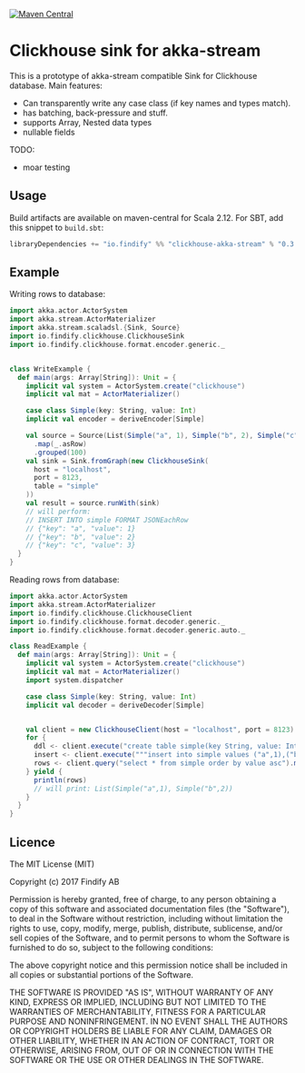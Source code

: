 [![Maven Central](https://maven-badges.herokuapp.com/maven-central/io.findify/clickhouse-akka-stream_2.12/badge.svg)](https://maven-badges.herokuapp.com/maven-central/io.findify/clickhouse-akka-stream_2.12)

# Clickhouse sink for akka-stream

This is a prototype of akka-stream compatible Sink for Clickhouse database.
Main features:

* Can transparently write any case class (if key names and types match).
* has batching, back-pressure and stuff.
* supports Array, Nested data types
* nullable fields

TODO:
* moar testing

## Usage

Build artifacts are available on maven-central for Scala 2.12. For SBT, add this snippet to `build.sbt`:
```scala
libraryDependencies += "io.findify" %% "clickhouse-akka-stream" % "0.3.0"
```

## Example

Writing rows to database:

```scala
import akka.actor.ActorSystem
import akka.stream.ActorMaterializer
import akka.stream.scaladsl.{Sink, Source}
import io.findify.clickhouse.ClickhouseSink
import io.findify.clickhouse.format.encoder.generic._


class WriteExample {
  def main(args: Array[String]): Unit = {
    implicit val system = ActorSystem.create("clickhouse")
    implicit val mat = ActorMaterializer()

    case class Simple(key: String, value: Int)
    implicit val encoder = deriveEncoder[Simple]

    val source = Source(List(Simple("a", 1), Simple("b", 2), Simple("c", 3)))
      .map(_.asRow)
      .grouped(100)
    val sink = Sink.fromGraph(new ClickhouseSink(
      host = "localhost",
      port = 8123,
      table = "simple"
    ))
    val result = source.runWith(sink)
    // will perform:
    // INSERT INTO simple FORMAT JSONEachRow
    // {"key": "a", "value": 1}
    // {"key": "b", "value": 2}
    // {"key": "c", "value": 3}
  }
}
```

Reading rows from database:
```scala
import akka.actor.ActorSystem
import akka.stream.ActorMaterializer
import io.findify.clickhouse.ClickhouseClient
import io.findify.clickhouse.format.decoder.generic._
import io.findify.clickhouse.format.decoder.generic.auto._

class ReadExample {
  def main(args: Array[String]): Unit = {
    implicit val system = ActorSystem.create("clickhouse")
    implicit val mat = ActorMaterializer()
    import system.dispatcher

    case class Simple(key: String, value: Int)
    implicit val decoder = deriveDecoder[Simple]


    val client = new ClickhouseClient(host = "localhost", port = 8123)
    for {
      ddl <- client.execute("create table simple(key String, value: Int32) ENGINE = Memory")
      insert <- client.execute("""insert into simple values ("a",1),("b",2)""")
      rows <- client.query("select * from simple order by value asc").map(_.data.map(_.as[Simple]))
    } yield {
      println(rows)
      // will print: List(Simple("a",1), Simple("b",2))
    }
  }
}
```

## Licence

The MIT License (MIT)

Copyright (c) 2017 Findify AB

Permission is hereby granted, free of charge, to any person obtaining a copy of this software and associated documentation files (the "Software"), to deal in the Software without restriction, including without limitation the rights to use, copy, modify, merge, publish, distribute, sublicense, and/or sell copies of the Software, and to permit persons to whom the Software is furnished to do so, subject to the following conditions:

The above copyright notice and this permission notice shall be included in all copies or substantial portions of the Software.

THE SOFTWARE IS PROVIDED "AS IS", WITHOUT WARRANTY OF ANY KIND, EXPRESS OR IMPLIED, INCLUDING BUT NOT LIMITED TO THE WARRANTIES OF MERCHANTABILITY, FITNESS FOR A PARTICULAR PURPOSE AND NONINFRINGEMENT. IN NO EVENT SHALL THE AUTHORS OR COPYRIGHT HOLDERS BE LIABLE FOR ANY CLAIM, DAMAGES OR OTHER LIABILITY, WHETHER IN AN ACTION OF CONTRACT, TORT OR OTHERWISE, ARISING FROM, OUT OF OR IN CONNECTION WITH THE SOFTWARE OR THE USE OR OTHER DEALINGS IN THE SOFTWARE.